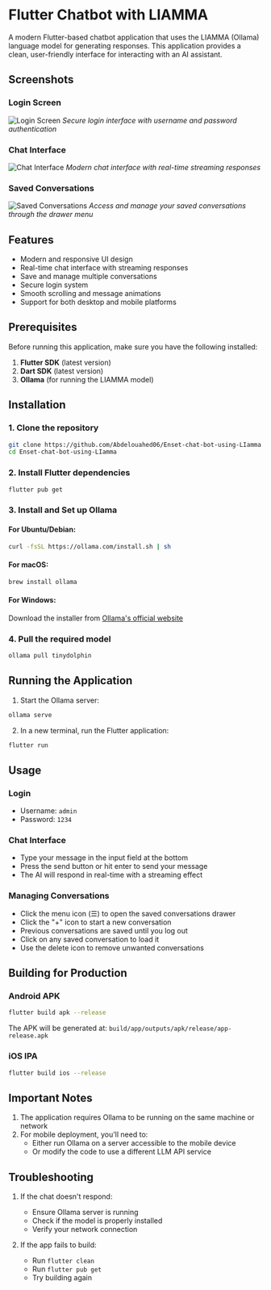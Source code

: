 # Flutter Chatbot with LIAMMA

A modern Flutter-based chatbot application that uses the LIAMMA (Ollama) language model for generating responses. This application provides a clean, user-friendly interface for interacting with an AI assistant.

## Screenshots

### Login Screen
![Login Screen](images/login_screen.png)
*Secure login interface with username and password authentication*

### Chat Interface
![Chat Interface](images/chat_interface.png)
*Modern chat interface with real-time streaming responses*

### Saved Conversations
![Saved Conversations](images/saved_conversations.png)
*Access and manage your saved conversations through the drawer menu*

## Features

- Modern and responsive UI design
- Real-time chat interface with streaming responses
- Save and manage multiple conversations
- Secure login system
- Smooth scrolling and message animations
- Support for both desktop and mobile platforms

## Prerequisites

Before running this application, make sure you have the following installed:

1. **Flutter SDK** (latest version)
2. **Dart SDK** (latest version)
3. **Ollama** (for running the LIAMMA model)

## Installation

### 1. Clone the repository
```bash
git clone https://github.com/Abdelouahed06/Enset-chat-bot-using-LIamma.git
cd Enset-chat-bot-using-LIamma
```

### 2. Install Flutter dependencies
```bash
flutter pub get
```

### 3. Install and Set up Ollama

#### For Ubuntu/Debian:
```bash
curl -fsSL https://ollama.com/install.sh | sh
```

#### For macOS:
```bash
brew install ollama
```

#### For Windows:
Download the installer from [Ollama's official website](https://ollama.com)

### 4. Pull the required model
```bash
ollama pull tinydolphin
```

## Running the Application

1. Start the Ollama server:
```bash
ollama serve
```

2. In a new terminal, run the Flutter application:
```bash
flutter run
```

## Usage

### Login
- Username: `admin`
- Password: `1234`

### Chat Interface
- Type your message in the input field at the bottom
- Press the send button or hit enter to send your message
- The AI will respond in real-time with a streaming effect

### Managing Conversations
- Click the menu icon (☰) to open the saved conversations drawer
- Click the "+" icon to start a new conversation
- Previous conversations are saved until you log out
- Click on any saved conversation to load it
- Use the delete icon to remove unwanted conversations

## Building for Production

### Android APK
```bash
flutter build apk --release
```
The APK will be generated at: `build/app/outputs/apk/release/app-release.apk`

### iOS IPA
```bash
flutter build ios --release
```

## Important Notes

1. The application requires Ollama to be running on the same machine or network
2. For mobile deployment, you'll need to:
   - Either run Ollama on a server accessible to the mobile device
   - Or modify the code to use a different LLM API service

## Troubleshooting

1. If the chat doesn't respond:
   - Ensure Ollama server is running
   - Check if the model is properly installed
   - Verify your network connection

2. If the app fails to build:
   - Run `flutter clean`
   - Run `flutter pub get`
   - Try building again
